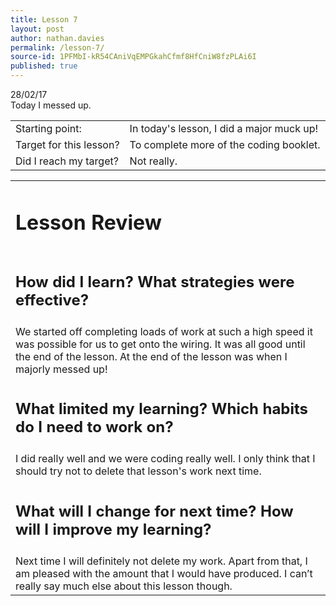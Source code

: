 ```yaml
---
title: Lesson 7
layout: post
author: nathan.davies
permalink: /lesson-7/
source-id: 1PFMbI-kR54CAniVqEMPGkahCfmf8HfCniW8fzPLAi6I
published: true
---
```


28/02/17<br/>
Today I messed up.

<table>
  <tr>
    <td>Starting point:</td>
    <td>In today's lesson, I did a major muck up!</td>
  </tr>
  <tr>
    <td>Target for this lesson?</td>
    <td>To complete more of the coding booklet.</td>
  </tr>
  <tr>
    <td>Did I reach my target? </td>
    <td>Not really.
</td>
  </tr>
</table>


<table>
  <tr>
  <td><h1>Lesson Review</h1></td>
  </tr>
  <tr>
  <td><h2>How did I learn? What strategies were effective?</h2></td>
  </tr>
  <tr>
    <td>We started off completing loads of work at such a high speed it was possible for us to get onto the wiring. It was all good until the end of the lesson. At the end of the lesson was when I majorly messed up!</td>
  </tr>
  <tr>
  <td><h2>What limited my learning? Which habits do I need to work on?</h2></td>
  </tr>
  <tr>
    <td>I did really well and we were coding really well. I only think that I should try not to delete that lesson's work next time.</td>
  </tr>
  <tr>
  <td><h2>What will I change for next time? How will I improve my learning?</h2></td>
  </tr>
  <tr>
    <td>Next time I will definitely not delete my work. Apart from that, I am pleased with the amount that I would have produced. I can’t really say much else about this lesson though.</td>
  </tr>
</table>


